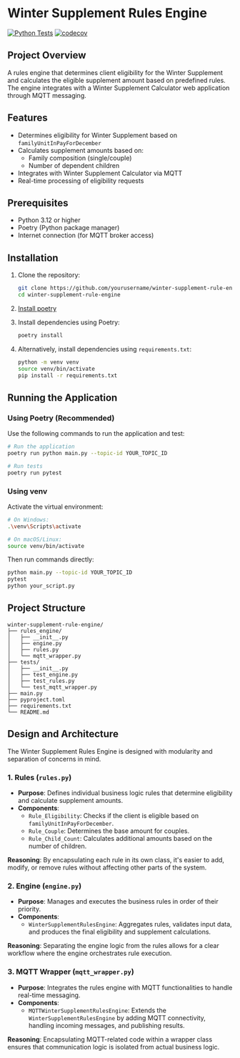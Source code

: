 # Winter Supplement Rules Engine

[![Python Tests](https://github.com/Yurui-Feng/winter-supplement-rules-engine/actions/workflows/python-test.yml/badge.svg)](https://github.com/Yurui-Feng/winter-supplement-rules-engine/actions/workflows/python-tests.yml)
[![codecov](https://codecov.io/gh/Yurui-Feng/winter-supplement-rules-engine/branch/main/graph/badge.svg)](https://codecov.io/gh/Yurui-Feng/winter-supplement-rules-engine)

## Project Overview

A rules engine that determines client eligibility for the Winter Supplement and calculates the eligible supplement amount based on predefined rules. The engine integrates with a Winter Supplement Calculator web application through MQTT messaging.

## Features

- Determines eligibility for Winter Supplement based on `familyUnitInPayForDecember`
- Calculates supplement amounts based on:
  - Family composition (single/couple)
  - Number of dependent children
- Integrates with Winter Supplement Calculator via MQTT
- Real-time processing of eligibility requests

## Prerequisites

- Python 3.12 or higher
- Poetry (Python package manager)
- Internet connection (for MQTT broker access)

## Installation

1. Clone the repository:
   ```bash
   git clone https://github.com/yourusername/winter-supplement-rule-engine.git
   cd winter-supplement-rule-engine
   ```

2. [Install poetry](https://python-poetry.org/docs/) 

3. Install dependencies using Poetry:
   ```bash
   poetry install
   ```

4. Alternatively, install dependencies using `requirements.txt`:
   ```bash
   python -m venv venv
   source venv/bin/activate
   pip install -r requirements.txt
   ```

## Running the Application

### Using Poetry (Recommended)

Use the following commands to run the application and test:
```bash
# Run the application
poetry run python main.py --topic-id YOUR_TOPIC_ID

# Run tests
poetry run pytest
```

### Using venv

Activate the virtual environment:
```bash
# On Windows:
.\venv\Scripts\activate

# On macOS/Linux:
source venv/bin/activate
```

Then run commands directly:
```bash
python main.py --topic-id YOUR_TOPIC_ID
pytest
python your_script.py
```

## Project Structure

```
winter-supplement-rule-engine/
├── rules_engine/
│   ├── __init__.py
│   ├── engine.py
│   ├── rules.py
│   └── mqtt_wrapper.py
├── tests/
│   ├── __init__.py
│   ├── test_engine.py
│   ├── test_rules.py
│   └── test_mqtt_wrapper.py
├── main.py
├── pyproject.toml
├── requirements.txt
└── README.md
```

## Design and Architecture

The Winter Supplement Rules Engine is designed with modularity and separation of concerns in mind.

### 1. **Rules (`rules.py`)**

- **Purpose**: Defines individual business logic rules that determine eligibility and calculate supplement amounts.
- **Components**:
  - `Rule_Eligibility`: Checks if the client is eligible based on `familyUnitInPayForDecember`.
  - `Rule_Couple`: Determines the base amount for couples.
  - `Rule_Child_Count`: Calculates additional amounts based on the number of children.

**Reasoning**: By encapsulating each rule in its own class, it's easier to add, modify, or remove rules without affecting other parts of the system. 

### 2. **Engine (`engine.py`)**

- **Purpose**: Manages and executes the business rules in order of their priority.
- **Components**:
  - `WinterSupplementRulesEngine`: Aggregates rules, validates input data, and produces the final eligibility and supplement calculations.

**Reasoning**: Separating the engine logic from the rules allows for a clear workflow where the engine orchestrates rule execution.

### 3. **MQTT Wrapper (`mqtt_wrapper.py`)**

- **Purpose**: Integrates the rules engine with MQTT functionalities to handle real-time messaging.
- **Components**:
  - `MQTTWinterSupplementRulesEngine`: Extends the `WinterSupplementRulesEngine` by adding MQTT connectivity, handling incoming messages, and publishing results.

**Reasoning**: Encapsulating MQTT-related code within a wrapper class ensures that communication logic is isolated from actual business logic.
